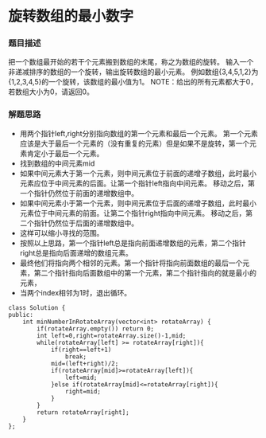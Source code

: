 # 旋转数组的最小数字
### 题目描述
把一个数组最开始的若干个元素搬到数组的末尾，称之为数组的旋转。 输入一个非递减排序的数组的一个旋转，输出旋转数组的最小元素。 
例如数组{3,4,5,1,2}为{1,2,3,4,5}的一个旋转，该数组的最小值为1。 
NOTE：给出的所有元素都大于0，若数组大小为0，请返回0。

### 解题思路
* 用两个指针left,right分别指向数组的第一个元素和最后一个元素。
第一个元素应该是大于最后一个元素的（没有重复的元素）但是如果不是旋转，第一个元素肯定小于最后一个元素。
* 找到数组的中间元素mid
* 如果中间元素大于第一个元素，则中间元素位于前面的递增子数组，此时最小元素应位于中间元素的后面。让第一个指针left指向中间元素。
移动之后，第一个指针仍然位于前面的递增数组中。
* 如果中间元素小于第一个元素，则中间元素位于后面的递增子数组，此时最小元素位于中间元素的前面。让第二个指针right指向中间元素。
移动之后，第二个指针仍然位于后面的递增数组中。
* 这样可以缩小寻找的范围。
* 按照以上思路，第一个指针left总是指向前面递增数组的元素，第二个指针right总是指向后面递增的数组元素。
* 最终他们将指向两个相邻的元素。第一个指针将指向前面数组的最后一个元素，第二个指针指向后面数组中的第一个元素，第二个指针指向的就是最小的元素，
* 当两个index相邻为1时，退出循环。

```
class Solution {
public:
    int minNumberInRotateArray(vector<int> rotateArray) {
        if(rotateArray.empty()) return 0;
        int left=0,right=rotateArray.size()-1,mid;
        while(rotateArray[left] >= rotateArray[right]){
            if(right==left+1)
                break;
            mid=(left+right)/2;
            if(rotateArray[mid]>=rotateArray[left]){
                left=mid;
            }else if(rotateArray[mid]<=rotateArray[right]){
                right=mid;
            }
        }
        return rotateArray[right];
    }
};
```
